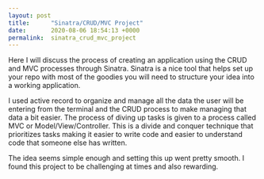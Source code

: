 ```yaml
---
layout: post
title:      "Sinatra/CRUD/MVC Project"
date:       2020-08-06 18:54:13 +0000
permalink:  sinatra_crud_mvc_project
---
```



Here I will discuss the process of creating an application using the CRUD and MVC processes through Sinatra.  Sinatra is a nice tool that helps set up your repo with most of the goodies you will need to structure your idea into a working application.  

I used active record to organize and manage all the data the user will be entering from the terminal and the CRUD process to make managing that data a bit easier. The process of diving up tasks is given to a process called MVC or Model/View/Controller. This is a divide and conquer technique that prioritizes tasks making it easier to write code and easier to understand code that someone else has written.

The idea seems simple enough and setting this up went pretty smooth.  I found this project to be challenging at times and also rewarding. 
